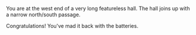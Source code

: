 You are at the west end of a very long featureless hall.  The hall
joins up with a narrow north/south passage.

Congratulations!   You've mad it back with the batteries.
